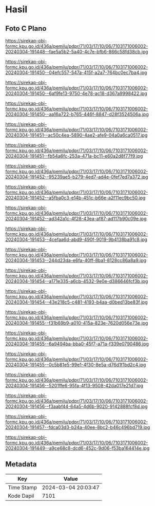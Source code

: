 # Hasil

## Foto C Plano

https://sirekap-obj-formc.kpu.go.id/436a/pemilu/pdpr/71/03/17/10/06/7103171006002-20240304-191448--fae5a5b2-5a40-4c7e-bfb6-866c58fd38cb.jpg

https://sirekap-obj-formc.kpu.go.id/436a/pemilu/pdpr/71/03/17/10/06/7103171006002-20240304-191450--04efc557-547a-415f-a2a7-764bc0ec7ba4.jpg

https://sirekap-obj-formc.kpu.go.id/436a/pemilu/pdpr/71/03/17/10/06/7103171006002-20240304-191450--6af9fe13-9750-4e78-ac18-d367a9998422.jpg

https://sirekap-obj-formc.kpu.go.id/436a/pemilu/pdpr/71/03/17/10/06/7103171006002-20240304-191450--aa16a722-b765-446f-8847-d28f3524506a.jpg

https://sirekap-obj-formc.kpu.go.id/436a/pemilu/pdpr/71/03/17/10/06/7103171006002-20240304-191451--ac50c4ea-5890-4ae2-afe9-04a0a6ca0517.jpg

https://sirekap-obj-formc.kpu.go.id/436a/pemilu/pdpr/71/03/17/10/06/7103171006002-20240304-191451--fb54a6fc-253a-471a-bc11-e60a2d8f77f9.jpg

https://sirekap-obj-formc.kpu.go.id/436a/pemilu/pdpr/71/03/17/10/06/7103171006002-20240304-191452--95239ae5-b279-4ed7-ad4e-0fef7ed7a372.jpg

https://sirekap-obj-formc.kpu.go.id/436a/pemilu/pdpr/71/03/17/10/06/7103171006002-20240304-191452--a5fba0c3-e14b-451c-b66e-a2f11ec9bc50.jpg

https://sirekap-obj-formc.kpu.go.id/436a/pemilu/pdpr/71/03/17/10/06/7103171006002-20240304-191452--ad342a1c-4f28-43ea-af87-ad117b90c09e.jpg

https://sirekap-obj-formc.kpu.go.id/436a/pemilu/pdpr/71/03/17/10/06/7103171006002-20240304-191453--4cefaa6d-abd9-490f-9019-9b4138ba91c8.jpg

https://sirekap-obj-formc.kpu.go.id/436a/pemilu/pdpr/71/03/17/10/06/7103171006002-20240304-191453--244d23da-e6fa-40ff-8ba1-8128cc86a8a9.jpg

https://sirekap-obj-formc.kpu.go.id/436a/pemilu/pdpr/71/03/17/10/06/7103171006002-20240304-191454--a171e335-a6cb-4532-9e0e-d386646fcf3b.jpg

https://sirekap-obj-formc.kpu.go.id/436a/pemilu/pdpr/71/03/17/10/06/7103171006002-20240304-191454--43e218c5-c481-4193-b4aa-d0bed13be83f.jpg

https://sirekap-obj-formc.kpu.go.id/436a/pemilu/pdpr/71/03/17/10/06/7103171006002-20240304-191455--f31b69b9-a010-415a-823e-7620d056e73e.jpg

https://sirekap-obj-formc.kpu.go.id/436a/pemilu/pdpr/71/03/17/10/06/7103171006002-20240304-191455--6a9494ba-bba0-45f7-a71a-f339e0790486.jpg

https://sirekap-obj-formc.kpu.go.id/436a/pemilu/pdpr/71/03/17/10/06/7103171006002-20240304-191455--0c5b81e5-99e1-4f30-8e5a-d76d1f1bd2c4.jpg

https://sirekap-obj-formc.kpu.go.id/436a/pemilu/pdpr/71/03/17/10/06/7103171006002-20240304-191456--5201ffe6-95fa-4f13-9508-42da017e21d7.jpg

https://sirekap-obj-formc.kpu.go.id/436a/pemilu/pdpr/71/03/17/10/06/7103171006002-20240304-191456--f3aabf44-64a5-4d6b-9020-9142888fcf8d.jpg

https://sirekap-obj-formc.kpu.go.id/436a/pemilu/pdpr/71/03/17/10/06/7103171006002-20240304-191457--fdca03d3-b24a-40ee-8bc2-b46c496bd719.jpg

https://sirekap-obj-formc.kpu.go.id/436a/pemilu/pdpr/71/03/17/10/06/7103171006002-20240304-191449--a9ce68c8-dcd6-452c-9d06-f53ba164414e.jpg


## Metadata

| Key        | Value               |
| ---------- | ------------------- |
| Time Stamp | 2024-03-04 20:03:47 |
| Kode Dapil | 7101                |



